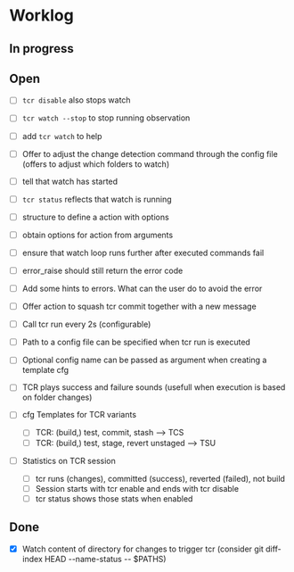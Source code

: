 # Worklog

## In progress

## Open

* [ ] `tcr disable` also stops watch
* [ ] `tcr watch --stop` to stop running observation
* [ ] add `tcr watch` to help
* [ ] Offer to adjust the change detection command through the config file (offers to adjust which folders to watch)
* [ ] tell that watch has started
* [ ] `tcr status` reflects that watch is running

* [ ] structure to define a action with options
* [ ] obtain options for action from arguments

* [ ] ensure that watch loop runs further after executed commands fail
* [ ] error_raise should still return the error code
* [ ] Add some hints to errors. What can the user do to avoid the error
* [ ] Offer action to squash tcr commit together with a new message
* [ ] Call tcr run every 2s (configurable)
* [ ] Path to a config file can be specified when tcr run is executed
* [ ] Optional config name can be passed as argument when creating a template cfg
* [ ] TCR plays success and failure sounds (usefull when execution is based on folder changes)
* [ ] cfg Templates for TCR variants
  * [ ] TCR: (build,) test, commit, stash --> TCS
  * [ ] TCR: (build,) test, stage, revert unstaged --> TSU
* [ ] Statistics on TCR session
  * [ ] tcr runs (changes), committed (success), reverted (failed), not build
  * [ ] Session starts with tcr enable and ends with tcr disable
  * [ ] tcr status shows those stats when enabled

## Done

* [x] Watch content of directory for changes to trigger tcr (consider git diff-index HEAD  --name-status -- $PATHS)
